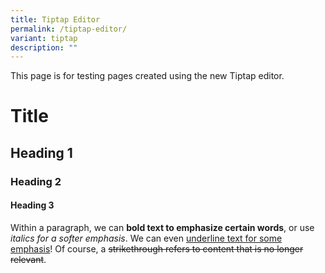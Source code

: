```yaml
---
title: Tiptap Editor
permalink: /tiptap-editor/
variant: tiptap
description: ""
---
```

<p>This page is for testing pages created using the new Tiptap editor.</p><h1>Title</h1><h2>Heading 1</h2><h3>Heading 2</h3><h4>Heading 3</h4><p>Within a paragraph, we can <strong>bold text to emphasize certain words</strong>, or use <em>italics for a softer emphasis</em>. We can even <u>underline text for some emphasis</u>! Of course, a <s>strikethrough refers to content that is no longer relevant</s>.</p><p></p>